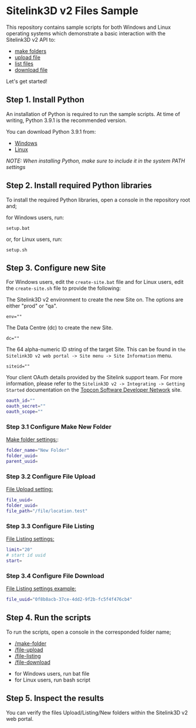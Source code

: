 # Sitelink3D v2 Files Sample
This repository contains sample scripts for both Windows and Linux operating systems which demonstrate a basic interaction with the Sitelink3D v2 API to:
- [make folders](./make-folder/)
- [upload file](./file-upload/)
- [list files](./file-listing/)
- [download file](./file-download/)

Let's get started!

## Step 1. Install Python
An installation of Python is required to run the sample scripts. At time of writing, Python 3.9.1 is the recommended version.

You can download Python 3.9.1 from:
- [Windows](https://www.python.org/downloads/windows/)
- [Linux](https://www.python.org/downloads/source/)

*NOTE: When installing Python, make sure to include it in the system PATH settings*

## Step 2. Install required Python libraries
To install the required Python libraries, open a console in the repository root and;

for Windows users, run:
```
setup.bat
```
or, for Linux users, run:
```
setup.sh
```

## Step 3. Configure new Site
For Windows users, edit the `create-site.bat` file and for Linux users, edit the `create-site.sh` file to provide the following:

The Sitelink3D v2 environment to create the new Site on. The options are either "prod" or "qa".
```
env=""
```

The Data Centre (dc) to create the new Site.
```
dc=""
```

The 64 alpha-numeric ID string of the target Site. This can be found in `the Sitelink3D v2 web portal -> Site menu -> Site Information` menu.
```
siteid=""
```

Your client OAuth details provided by the Sitelink support team.
For more information, please refer to the `Sitelink3D v2 -> Integrating -> Getting Started` documentation on the [Topcon Software Developer Network](https://developer.topcon.com/en/) site.
```bash
oauth_id=""
oauth_secret=""
oauth_scope=""
```

### Step 3.1 Configure Make New Folder
[Make folder settings:](./make-folder/):
```bash
folder_name="New Folder"
folder_uuid=
parent_uuid=
```

### Step 3.2 Configure File Upload
[File Upload setting:](./file-upload/)
```bash
file_uuid=
folder_uuid=
file_path="/file/location.test"
```

### Step 3.3 Configure File Listing
[File Listing settings:](./file-listing/)
```bash
limit="20"
# start id uuid
start=
```

### Step 3.4 Configure File Download
[File Listing settings example:](./file-download/)
```bash
file_uuid="0f8b8acb-37ce-4dd2-9f2b-fc5f4f476cb4"
```

## Step 4. Run the scripts
To run the scripts, open a console in the corresponded folder name;
- [/make-folder](./make-folder/)
- [/file-upload](./file-upload/)
- [/file-listing](./file-listing/)
- [/file-download](./file-download/)

* for Windows users, run bat file
* for Linux users, run bash script

## Step 5. Inspect the results
You can verify the files Upload/Listing/New folders within the Sitelink3D v2 web portal.
